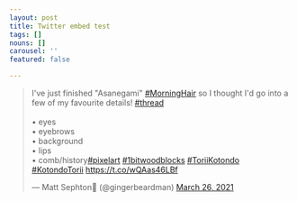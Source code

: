 ```yaml
---
layout: post
title: Twitter embed test
tags: []
nouns: []
carousel: ''
featured: false

---
```

<blockquote class="twitter-tweet"><p lang="en" dir="ltr">I&#39;ve just finished &quot;Asanegami&quot; <a href="[https://twitter.com/hashtag/MorningHair?src=hash&amp;ref_src=twsrc%5Etfw](https://twitter.com/hashtag/MorningHair?src=hash&amp;ref_src=twsrc%5Etfw "https://twitter.com/hashtag/MorningHair?src=hash&amp;ref_src=twsrc%5Etfw")">#MorningHair</a> so I thought I&#39;d go into a few of my favourite details! <a href="[https://twitter.com/hashtag/thread?src=hash&amp;ref_src=twsrc%5Etfw](https://twitter.com/hashtag/thread?src=hash&amp;ref_src=twsrc%5Etfw "https://twitter.com/hashtag/thread?src=hash&amp;ref_src=twsrc%5Etfw")">#thread</a><br><br>• eyes<br>• eyebrows<br>• background<br>• lips<br>• comb/history<a href="[https://twitter.com/hashtag/pixelart?src=hash&amp;ref_src=twsrc%5Etfw](https://twitter.com/hashtag/pixelart?src=hash&amp;ref_src=twsrc%5Etfw "https://twitter.com/hashtag/pixelart?src=hash&amp;ref_src=twsrc%5Etfw")">#pixelart</a> <a href="[https://twitter.com/hashtag/1bitwoodblocks?src=hash&amp;ref_src=twsrc%5Etfw](https://twitter.com/hashtag/1bitwoodblocks?src=hash&amp;ref_src=twsrc%5Etfw "https://twitter.com/hashtag/1bitwoodblocks?src=hash&amp;ref_src=twsrc%5Etfw")">#1bitwoodblocks</a> <a href="[https://twitter.com/hashtag/ToriiKotondo?src=hash&amp;ref_src=twsrc%5Etfw](https://twitter.com/hashtag/ToriiKotondo?src=hash&amp;ref_src=twsrc%5Etfw "https://twitter.com/hashtag/ToriiKotondo?src=hash&amp;ref_src=twsrc%5Etfw")">#ToriiKotondo</a> <a href="[https://twitter.com/hashtag/KotondoTorii?src=hash&amp;ref_src=twsrc%5Etfw](https://twitter.com/hashtag/KotondoTorii?src=hash&amp;ref_src=twsrc%5Etfw "https://twitter.com/hashtag/KotondoTorii?src=hash&amp;ref_src=twsrc%5Etfw")">#KotondoTorii</a> <a href="https://t.co/wQAas46LBf">https://t.co/wQAas46LBf</a></p>&mdash; Matt Sephton🎴 (@gingerbeardman) <a href="[https://twitter.com/gingerbeardman/status/1375453105073102849?ref_src=twsrc%5Etfw](https://twitter.com/gingerbeardman/status/1375453105073102849?ref_src=twsrc%5Etfw "https://twitter.com/gingerbeardman/status/1375453105073102849?ref_src=twsrc%5Etfw")">March 26, 2021</a></blockquote> <script async src="[https://platform.twitter.com/widgets.js](https://platform.twitter.com/widgets.js "https://platform.twitter.com/widgets.js")" charset="utf-8"></script>